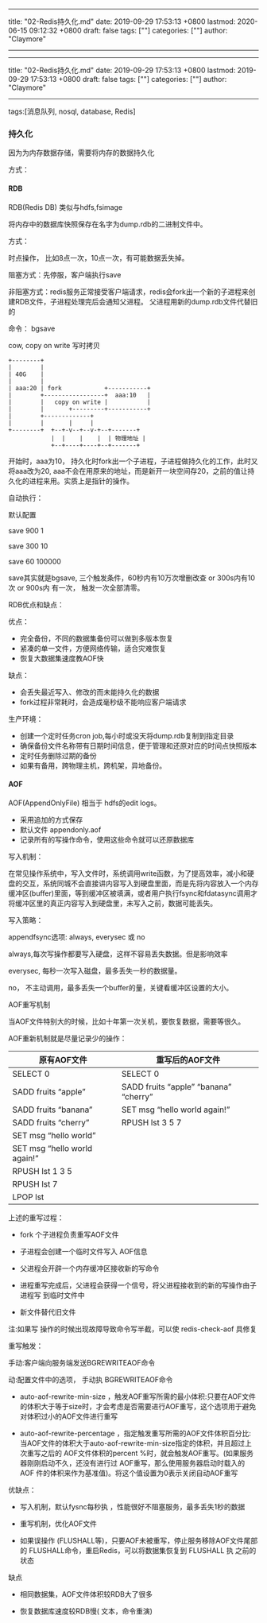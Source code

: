 
---
title: "02-Redis持久化.md"
date: 2019-09-29 17:53:13 +0800
lastmod: 2020-06-15 09:12:32 +0800
draft: false
tags: [""]
categories: [""]
author: "Claymore"

---

---
title: "02-Redis持久化.md"
date: 2019-09-29 17:53:13 +0800
lastmod: 2019-09-29 17:53:13 +0800
draft: false
tags: [""]
categories: [""]
author: "Claymore"

---
tags:[消息队列, nosql, database, Redis]



### 持久化

因为为内存数据存储，需要将内存的数据持久化

方式：

#### RDB

RDB(Redis DB) 类似与hdfs,fsimage

将内存中的数据库快照保存在名字为dump.rdb的二进制文件中。

方式：

时点操作， 比如8点一次，10点一次，有可能数据丢失掉。

阻塞方式：先停服，客户端执行save

非阻塞方式：redis服务正常接受客户端请求，redis会fork出一个新的子进程来创建RDB文件，子进程处理完后会通知父进程。  父进程用新的dump.rdb文件代替旧的

命令： bgsave

cow,  copy on write 写时拷贝

```
+--------+
|        |
| 40G    |
|        |
| aaa:20 | fork            +-----------+
|        +-----------------+  aaa:10   |
|        |   copy on write |           |
|        |       +---------+-----------+
|        +-------------+
|        |       |     |
+--------+  +--+-v--+--v-+--+-------+
            |  |    |    |  | 物理地址 |
            +--+----+----+--+-------+
```

开始时，aaa为10， 持久化时fork出一个子进程，子进程做持久化的工作，此时又将aaa改为20, aaa不会在用原来的地址，而是新开一块空间存20，之前的值让持久化的进程来用。实质上是指针的操作。



自动执行：

默认配置

save 900 1

save 300 10

save 60 100000

save其实就是bgsave, 三个触发条件，60秒内有10万次增删改查 or 300s内有10次 or 900s内 有一次， 触发一次全部清零。



RDB优点和缺点：

优点：

* 完全备份，不同的数据集备份可以做到多版本恢复
* 紧凑的单一文件，方便网络传输，适合灾难恢复
* 恢复大数据集速度教AOF快

缺点：

* 会丢失最近写入、修改的而未能持久化的数据
* fork过程非常耗时，会造成毫秒级不能响应客户端请求

生产环境：

* 创建一个定时任务cron job,每小时或没天将dump.rdb复制到指定目录
* 确保备份文件名称带有日期时间信息，便于管理和还原对应的时间点快照版本
* 定时任务删除过期的备份
* 如果有备用，跨物理主机，跨机架，异地备份。



#### AOF

AOF(AppendOnlyFile) 相当于 hdfs的edit logs。

* 采用追加的方式保存
* 默认文件 appendonly.aof
* 记录所有的写操作命令，使用这些命令就可以还原数据库

写入机制：

在常见操作系统中，写入文件时，系统调用write函数，为了提高效率，减小和硬盘的交互，系统同城不会直接讲内容写入到硬盘里面，而是先将内容放入一个内存缓冲区(buffer)里面，等到缓冲区被填满，或者用户执行fsync和fdatasync调用才将缓冲区里的真正内容写入到硬盘里，未写入之前，数据可能丢失。

写入策略：

appendfsync选项: always, everysec 或 no

always,每次写操作都要写入硬盘，这样不容易丢失数据。但是影响效率

everysec, 每秒一次写入磁盘，最多丢失一秒的数据量。

no， 不主动调用，最多丢失一个buffer的量，关键看缓冲区设置的大小。

AOF重写机制

当AOF文件特别大的时候，比如十年第一次关机，要恢复数据，需要等很久。

AOF重新机制就是尽量记录少的操作：

| 原有**AOF**文件              | 重写后的**AOF**文件                   |
| ---------------------------- | ------------------------------------- |
| SELECT 0                     | SELECT 0                              |
| SADD fruits “apple”          | SADD fruits “apple” “banana” “cherry” |
| SADD fruits “banana”         | SET msg “hello world again!”          |
| SADD fruits “cherry”         | RPUSH lst 3 5 7                       |
| SET msg “hello world”        |                                       |
| SET msg “hello world again!” |                                       |
| RPUSH lst 1 3 5              |                                       |
| RPUSH lst 7                  |                                       |
| LPOP lst                     |                                       |



上述的重写过程：

* fork 个子进程负责重写AOF文件 

* 子进程会创建一个临时文件写入 AOF信息 

* 父进程会开辟一个内存缓冲区接收新的写命令

* 进程重写完成后，父进程会获得一个信号，将父进程接收到的新的写操作由子进程写
     到临时文件中
     
* 新文件替代旧文件 
  

注:如果写 操作的时候出现故障导致命令写半截，可以使 redis-check-aof 具修复 



重写触发：

手动:客户端向服务端发送BGREWRITEAOF命令 

动:配置文件中的选项， 手动执 BGREWRITEAOF命令 

* auto-aof-rewrite-min-size <size>，触发AOF重写所需的最小体积:只要在AOF文件的体积大于等于size时，才会考虑是否需要进行AOF重写，这个选项用于避免对体积过小的AOF文件进行重写 

* auto-aof-rewrite-percentage <percent>，指定触发重写所需的AOF文件体积百分比: 当AOF文件的体积大于auto-aof-rewrite-min-size指定的体积，并且超过上 次重写之后的 AOF文件体积的percent %时，就会触发AOF重写。(如果服务器刚刚启动不久，还没有进行过 AOF重写，那么使用服务器启动时载入的AOF 件的体积来作为基准值)。将这个值设置为0表示关闭自动AOF重写 



优缺点：

* 写入机制，默认fysnc每秒执 ，性能很好不阻塞服务，最多丢失1秒的数据 

* 重写机制，优化AOF文件 

* 如果误操作 (FLUSHALL等)，只要AOF未被重写，停止服务移除AOF文件尾部的 FLUSHALL命令，重启Redis，可以将数据集恢复到 FLUSHALL 执 之前的状态 

缺点

* 相同数据集，AOF文件体积较RDB大了很多 

* 恢复数据库速度较RDB慢( 文本，命令重演) 


